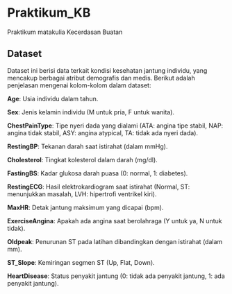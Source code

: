 # Praktikum_KB
Praktikum matakulia
Kecerdasan Buatan


## Dataset
Dataset ini berisi data terkait kondisi kesehatan jantung individu, yang mencakup berbagai atribut demografis dan medis. Berikut adalah penjelasan mengenai kolom-kolom dalam dataset:

**Age**: Usia individu dalam tahun.

**Sex**: Jenis kelamin individu (M untuk pria, F untuk wanita).

**ChestPainType**: Tipe nyeri dada yang dialami (ATA: angina tipe stabil, NAP: angina tidak stabil, ASY: angina atypical, TA: tidak ada nyeri dada).

**RestingBP**: Tekanan darah saat istirahat (dalam mmHg).

**Cholesterol**: Tingkat kolesterol dalam darah (mg/dl).

**FastingBS**: Kadar glukosa darah puasa (0: normal, 1: diabetes).

**RestingECG**: Hasil elektrokardiogram saat istirahat (Normal, ST: menunjukkan masalah, LVH: hipertrofi ventrikel kiri).


**MaxHR**: Detak jantung maksimum yang dicapai (bpm).

**ExerciseAngina**: Apakah ada angina saat berolahraga (Y untuk ya, N untuk tidak).

**Oldpeak**: Penurunan ST pada latihan dibandingkan dengan istirahat (dalam mm).

**ST_Slope**: Kemiringan segmen ST (Up, Flat, Down).

**HeartDisease**: Status penyakit jantung (0: tidak ada penyakit jantung, 1: ada penyakit jantung).
